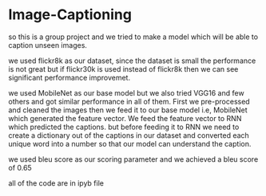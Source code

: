 # Image-Captioning

so this is a group project and we tried to make a model which will be able to caption unseen images.

we used flickr8k as our dataset, since the dataset is small the performance is not great but if flickr30k is used instead of flickr8k then we can see significant performance improvemet.

we used MobileNet as our base model but we also tried VGG16 and few others and got similar performance in all of them. First we pre-processed and cleaned the images then we feed it to our base model i.e, MobileNet which generated the feature vector. We feed the feature vector to RNN which predicted the captions. but before feeding it to RNN we need to create a dictionary out of the captions in our dataset and converted each unique word into a number so that our model can understand the caption.

we used bleu score as our scoring parameter and we achieved a bleu score of 0.65

all of the code are in ipyb file
